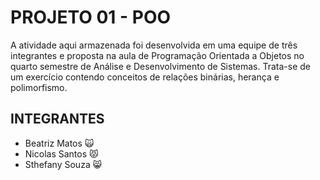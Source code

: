 # PROJETO 01 - POO
A atividade aqui armazenada foi desenvolvida em uma equipe de três integrantes e proposta na aula de Programação Orientada a Objetos no quarto semestre de Análise e Desenvolvimento de Sistemas. Trata-se de um exercício contendo conceitos de relações binárias, herança e polimorfismo.

## INTEGRANTES
- Beatriz Matos 🙀
- Nicolas Santos 😾
- Sthefany Souza 😸
